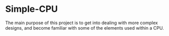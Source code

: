# Simple-CPU
The main purpose of this project is to get into dealing with more complex designs, and become familiar with some of the elements used within a CPU.
